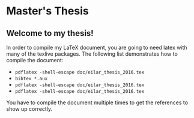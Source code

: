 # Master's Thesis

## Welcome to my thesis!
In order to compile my LaTeX document, you are going to need latex with
many of the texlive packages. The following list demonstrates how to compile the
document:

- `pdflatex -shell-escape doc/eilar_thesis_2016.tex`
- `bibtex *.aux`
- `pdflatex -shell-escape doc/eilar_thesis_2016.tex`
- `pdflatex -shell-escape doc/eilar_thesis_2016.tex`

You have to compile the document multiple times to get the references to show up
correctly. 
